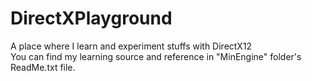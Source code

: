 # DirectXPlayground
A place where I learn and experiment stuffs with DirectX12 <br>
You can find my learning source and reference in "MinEngine" folder's ReadMe.txt file.
